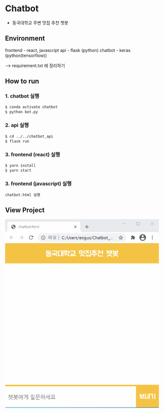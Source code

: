 # Chatbot
- 동국대학교 주변 맛집 추천 챗봇

## Environment

frontend - react, javascript
api - flask (python)
chatbot - keras (python(tensorflow))

--> requirement.txt 에 정리하기

## How to run

### 1. chatbot 실행
```
$ conda activate chatbot  
$ python bot.py  
```
### 2. api 실행
```
$ cd ../../chatbot_api  
$ flask run 
```
### 3. frontend (react) 실행
```
$ yarn install     
$ yarn start
```
### 3. frontend (javascript) 실행
```
chatbot.html 실행
```

## View Project
 ![View](./view/chatbot_play.gif)
